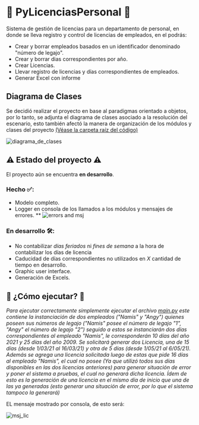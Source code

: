 # 👥 PyLicenciasPersonal 👥
Sistema de gestión de licencias para un departamento de personal, en donde se lleva registro y control de licencias de empleados, en el podrás:

* Crear y borrar empleados basados en un identificador denominado "número de legajo".
* Crear y borrar dias correspondientes por año.
* Crear Licencias.
* Llevar registro de licencias y días correspondientes de empleados.
* Generar Excel con informe

## Diagrama de Clases
Se decidió realizar el proyecto en base al paradigmas orientado a objetos, por lo tanto, se adjunta el diagrama de clases asociado a la resolución del escenario, esto también afectó la manera de organización de los módulos y clases del proyecto [(Véase la carpeta raíz del código)](https://github.com/damianstetson17/PyLicenciasPersonal/tree/main/src)

![diagrama_de_clases](https://github.com/damianstetson17/PyLicenciasPersonal/blob/main/img/classes.jpeg)

## ⚠️ Estado del proyecto ⚠️

El proyecto aún se encuentra **en desarrollo**.

### Hecho ✅:
* Modelo completo.
* Logger en consola de los llamados a los módulos y mensajes de errores.
** ![errors and msj](https://github.com/damianstetson17/PyLicenciasPersonal/blob/main/img/msj_errors.png)

### En desarrollo 🛠️:
* No contabilizar *días feriados* ni *fines de semana* a la hora de contabilizar los días de licencia
* Caducidad de días correspondientes no utilizados en *X* cantidad de tiempo en desarrollo.
* Graphic user interface.
* Generación de Excels.


## 🚀 ¿Cómo ejecutar? 🚀

_Para ejecutar correctamente simplemente ejecutar el archivo [main.py](https://github.com/damianstetson17/PyLicenciasPersonal/blob/main/src/main.py) este contiene la instanciación de dos empleados ("Namis" y "Angy") quienes poseen sus números de legajo ("Namis" posee el número de legajo "1", "Angy" el número de legajo "2") seguido a estos se instanciarán dos días correspondientes al empleado "Namis", le corresponderán 10 días del año 2021 y 25 días del año 2009. Se solicitará generar dos Licencia, una de 15 días (desde 1/03/21 al 16/03/21) y otra de 5 días (desde 1/05/21 al 6/05/21).
Además se agrega una licencia solicitada luego de estas que pide 16 días al empleado "Namis", el cual no posee (Ya que utilizó todos sus días disponibles en las dos licencias anteriores) para generar situación de error y poner el sistema a pruebas, el cual no generará dicha licencia. Ídem de esto es la generación de una licencia en el mísmo día de inicio que una de las ya generadas (esto generar una situación de error, por lo que el sistema tampoco la generará)_

EL mensaje mostrado por consola, de esto será:

![msj_lic](https://github.com/damianstetson17/PyLicenciasPersonal/blob/main/img/msj_gen_lic.png)
